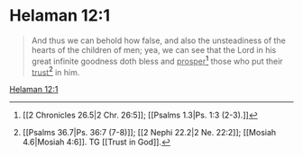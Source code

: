 # Helaman 12:1

> And thus we can behold how false, and also the unsteadiness of the hearts of the children of men; yea, we can see that the Lord in his great infinite goodness doth bless and <u>prosper</u>[^a] those who put their <u>trust</u>[^b] in him.

[Helaman 12:1](https://www.churchofjesuschrist.org/study/scriptures/bofm/hel/12?lang=eng&id=p1#p1)


[^a]: [[2 Chronicles 26.5|2 Chr. 26:5]]; [[Psalms 1.3|Ps. 1:3 (2-3).]]
[^b]: [[Psalms 36.7|Ps. 36:7 (7-8)]]; [[2 Nephi 22.2|2 Ne. 22:2]]; [[Mosiah 4.6|Mosiah 4:6]]. TG [[Trust in God]].
